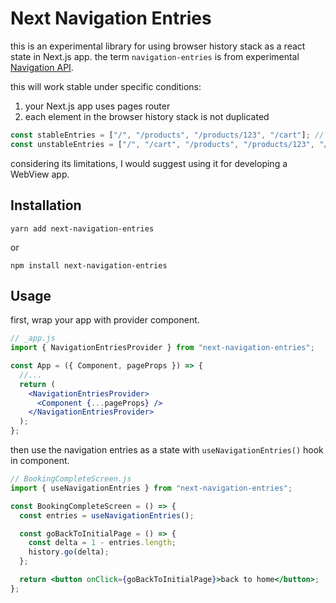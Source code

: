 # Next Navigation Entries

this is an experimental library for using browser history stack as a react state in Next.js app.
the term `navigation-entries` is from experimental [Navigation API](https://developer.mozilla.org/en-US/docs/Web/API/Navigation_API).

this will work stable under specific conditions:

1. your Next.js app uses pages router
2. each element in the browser history stack is not duplicated

```js
const stableEntries = ["/", "/products", "/products/123", "/cart"]; // ok
const unstableEntries = ["/", "/cart", "/products", "/products/123", "/cart"]; // not ok
```

considering its limitations, I would suggest using it for developing a WebView app.

## Installation

```
yarn add next-navigation-entries
```

or

```
npm install next-navigation-entries
```

## Usage

first, wrap your app with provider component.

```jsx
// _app.js
import { NavigationEntriesProvider } from "next-navigation-entries";

const App = ({ Component, pageProps }) => {
  //...
  return (
    <NavigationEntriesProvider>
      <Component {...pageProps} />
    </NavigationEntriesProvider>
  );
};
```

then use the navigation entries as a state with `useNavigationEntries()` hook in component.

```jsx
// BookingCompleteScreen.js
import { useNavigationEntries } from "next-navigation-entries";

const BookingCompleteScreen = () => {
  const entries = useNavigationEntries();

  const goBackToInitialPage = () => {
    const delta = 1 - entries.length;
    history.go(delta);
  };

  return <button onClick={goBackToInitialPage}>back to home</button>;
};
```
